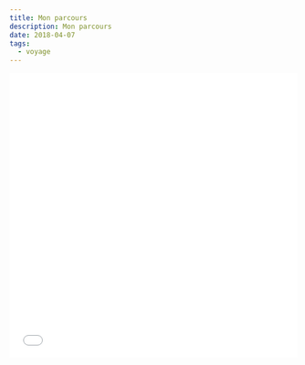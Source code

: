 ```yaml
---
title: Mon parcours
description: Mon parcours
date: 2018-04-07
tags:
  - voyage
---
```


<iframe width="100%" height="500px" frameborder="0" allowfullscreen src="//umap.openstreetmap.fr/fr/map/carte-sans-nom_906932?scaleControl=false&miniMap=false&scrollWheelZoom=false&zoomControl=true&allowEdit=false&moreControl=true&searchControl=null&tilelayersControl=null&embedControl=null&datalayersControl=true&onLoadPanel=undefined&captionBar=false"></iframe> 